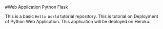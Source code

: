 #Web Application Python Flask

This is a basic `Hello World` tutorial repository. This is tutorial on Deployment of Python Web Application. This application will be deployed on Heroku.
